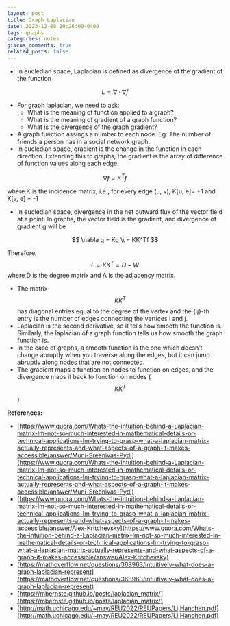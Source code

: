 ```yaml
---
layout: post
title: Graph Laplacian
date: 2023-12-08 19:26:00-0400
tags: graphs
categories: notes
giscus_comments: true
related_posts: false
---
```


- In eucledian space, Laplacian is defined as divergence of the gradient of the function

$$ L = \nabla\cdot \nabla f $$

- For graph laplacian, we need to ask:
    - What is the meaning of function applied to a graph?
    - What is the meaning of gradient of a graph function?
    - What is the divergence of the graph gradient?
- A graph function assings a number to each node. Eg: The number of friends a person has in a social network graph.
- In eucledian space, gradient is the change in the  function in each direction. Extending this to graphs, the gradient is the array of difference of function values along each edge.

$$ \nabla f = K^Tf $$

where K is the incidence matrix, i.e., for every edge (u, v), K\[u, e\]= +1 and K\[v, e\] = -1

- In eucledian space, divergence in the net outward flux of the vector field at a point. In graphs, the vector field is the gradient, and divergence of gradient g will be

$$ \nabla g = Kg \\ = KK^Tf $$

Therefore, $$ L = KK^T = D - W $$ where D is the degree matrix and A is the adjacency matrix.

- The matrix $$ KK^T $$ has diagonal entries equal to the degree of the vertex and the {ij}-th entry is the number of edges connecting the vertices i and j.
- Laplacian is the second derivative, so it tells how smooth the function is. Similarly, the laplacian of a graph function tells us how smooth the graph function is.
- In the case of graphs, a smooth function is the one which doesn’t change abruptly when you traverse along the edges, but it can jump abruptly along nodes that are not connected.
- The gradient maps a function on nodes to function on edges, and the divergence maps it back to function on nodes ($$ KK^T $$)

**References:**

- [https://www.quora.com/Whats-the-intuition-behind-a-Laplacian-matrix-Im-not-so-much-interested-in-mathematical-details-or-technical-applications-Im-trying-to-grasp-what-a-laplacian-matrix-actually-represents-and-what-aspects-of-a-graph-it-makes-accessible/answer/Muni-Sreenivas-Pydi](https://www.quora.com/Whats-the-intuition-behind-a-Laplacian-matrix-Im-not-so-much-interested-in-mathematical-details-or-technical-applications-Im-trying-to-grasp-what-a-laplacian-matrix-actually-represents-and-what-aspects-of-a-graph-it-makes-accessible/answer/Muni-Sreenivas-Pydi)
- [https://www.quora.com/Whats-the-intuition-behind-a-Laplacian-matrix-Im-not-so-much-interested-in-mathematical-details-or-technical-applications-Im-trying-to-grasp-what-a-laplacian-matrix-actually-represents-and-what-aspects-of-a-graph-it-makes-accessible/answer/Alex-Kritchevsky](https://www.quora.com/Whats-the-intuition-behind-a-Laplacian-matrix-Im-not-so-much-interested-in-mathematical-details-or-technical-applications-Im-trying-to-grasp-what-a-laplacian-matrix-actually-represents-and-what-aspects-of-a-graph-it-makes-accessible/answer/Alex-Kritchevsky)
- [https://mathoverflow.net/questions/368963/intuitively-what-does-a-graph-laplacian-represent](https://mathoverflow.net/questions/368963/intuitively-what-does-a-graph-laplacian-represent)
- [https://mbernste.github.io/posts/laplacian_matrix/](https://mbernste.github.io/posts/laplacian_matrix/)
- [http://math.uchicago.edu/~may/REU2022/REUPapers/Li,Hanchen.pdf](http://math.uchicago.edu/~may/REU2022/REUPapers/Li,Hanchen.pdf)